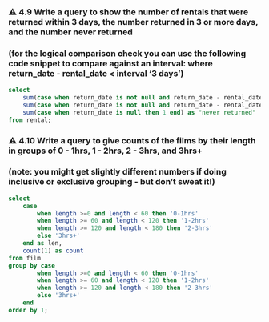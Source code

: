 ### ⚠️ 4.9 Write a query to show the number of rentals that were returned within 3 days, the number returned in 3 or more days, and the number never returned 
### (for the logical comparison check you can use the following code snippet to compare against an interval: where return_date - rental_date < interval ‘3 days’)

```sql
select
	sum(case when return_date is not null and return_date - rental_date < interval '3 days' then 1 end) as "lt 3 days",
	sum(case when return_date is not null and return_date - rental_date > interval '3 days' then 1 end) as "gt 3 days",
	sum(case when return_date is null then 1 end) as "never returned"
from rental;
```

### ⚠️ 4.10 Write a query to give counts of the films by their length in groups of 0 - 1hrs, 1 - 2hrs, 2 - 3hrs, and 3hrs+ 
### (note: you might get slightly different numbers if doing inclusive or exclusive grouping - but don’t sweat it!)

```sql
select
	case
		when length >=0 and length < 60 then '0-1hrs'
		when length >= 60 and length < 120 then '1-2hrs'
		when length >= 120 and length < 180 then '2-3hrs'
		else '3hrs+'
	end as len,
	count(1) as count
from film
group by case
		when length >=0 and length < 60 then '0-1hrs'
		when length >= 60 and length < 120 then '1-2hrs'
		when length >= 120 and length < 180 then '2-3hrs'
		else '3hrs+'
	end
order by 1;
```
